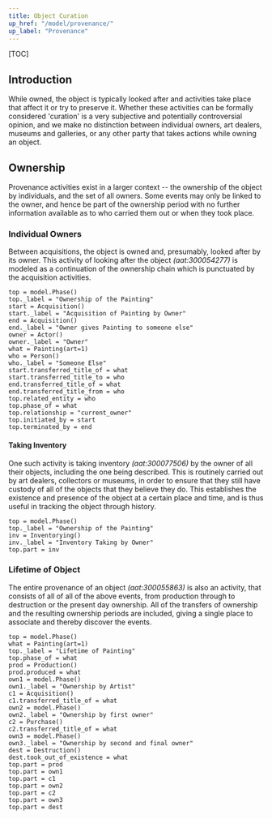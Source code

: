 ```yaml
---
title: Object Curation
up_href: "/model/provenance/"
up_label: "Provenance"
---
```


[TOC]

## Introduction

While owned, the object is typically looked after and activities take place that affect it or try to preserve it. Whether these activities can be formally considered 'curation' is a very subjective and potentially controversial opinion, and we make no distinction between individual owners, art dealers, museums and galleries, or any other party that takes actions while owning an object. 

## Ownership 

Provenance activities exist in a larger context -- the ownership of the object by individuals, and the set of all owners.  Some events may only be linked to the owner, and hence be part of the ownership period with no further information available as to who carried them out or when they took place.

### Individual Owners

Between acquisitions, the object is owned and, presumably, looked after by its owner.  This activity of looking after the object _(aat:300054277)_ is modeled as a continuation of the ownership chain which is punctuated by the acquisition activities.
 
```
top = model.Phase()
top._label = "Ownership of the Painting"
start = Acquisition()
start._label = "Acquisition of Painting by Owner"
end = Acquisition()
end._label = "Owner gives Painting to someone else"
owner = Actor()
owner._label = "Owner"
what = Painting(art=1)
who = Person()
who._label = "Someone Else"
start.transferred_title_of = what
start.transferred_title_to = who
end.transferred_title_of = what
end.transferred_title_from = who
top.related_entity = who
top.phase_of = what
top.relationship = "current_owner"
top.initiated_by = start
top.terminated_by = end
```

#### Taking Inventory

One such activity is taking inventory _(aat:300077506)_ by the owner of all their objects, including the one being described. This is routinely carried out by art dealers, collectors or museums, in order to ensure that they still have custody of all of the objects that they believe they do.  This establishes the existence and presence of the object at a certain place and time, and is thus useful in tracking the object through history.

```
top = model.Phase()
top._label = "Ownership of the Painting"
inv = Inventorying()
inv._label = "Inventory Taking by Owner"
top.part = inv
```

### Lifetime of Object

The entire provenance of an object _(aat:300055863)_ is also an activity, that consists of all of all of the above events, from production through to destruction or the present day ownership.  All of the transfers of ownership and the resulting ownership periods are included, giving a single place to associate and thereby discover the events.

```
top = model.Phase()
what = Painting(art=1)
top._label = "Lifetime of Painting"
top.phase_of = what
prod = Production()
prod.produced = what
own1 = model.Phase()
own1._label = "Ownership by Artist"
c1 = Acquisition()
c1.transferred_title_of = what
own2 = model.Phase()
own2._label = "Ownership by first owner"
c2 = Purchase()
c2.transferred_title_of = what
own3 = model.Phase()
own3._label = "Ownership by second and final owner"
dest = Destruction()
dest.took_out_of_existence = what
top.part = prod
top.part = own1
top.part = c1
top.part = own2
top.part = c2
top.part = own3
top.part = dest
```
